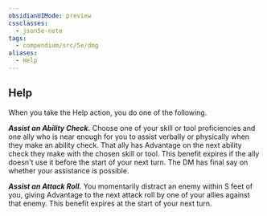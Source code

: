 ```yaml
---
obsidianUIMode: preview
cssclasses:
  - json5e-note
tags:
  - compendium/src/5e/dmg
aliases:
  - Help
---
```

## Help

When you take the Help action, you do one of the following.

***Assist an Ability Check.*** Choose one of your skill or tool proficiencies and one ally who is near enough for you to assist verbally or physically when they make an ability check. That ally has Advantage on the next ability check they make with the chosen skill or tool. This benefit expires if the ally doesn't use it before the start of your next turn. The DM has final say on whether your assistance is possible.

***Assist an Attack Roll.*** You momentarily distract an enemy within S feet of you, giving Advantage to the next attack roll by one of your allies against that enemy. This benefit expires at the start of your next turn.